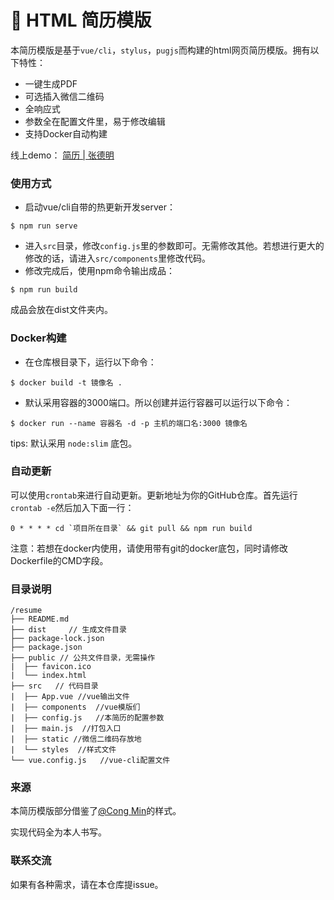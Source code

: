 # 📑 HTML 简历模版

本简历模版是基于`vue/cli`，`stylus`，`pugjs`而构建的html网页简历模版。拥有以下特性：

- 一键生成PDF
- 可选插入微信二维码
- 全响应式
- 参数全在配置文件里，易于修改编辑
- 支持Docker自动构建



线上demo： [简历 | 张德明](https://resume.coderming.com)

 

### 使用方式

- 启动vue/cli自带的热更新开发server：

```
$ npm run serve
```

- 进入`src`目录，修改`config.js`里的参数即可。无需修改其他。若想进行更大的修改的话，请进入`src/components`里修改代码。
- 修改完成后，使用npm命令输出成品：

```
$ npm run build
```

成品会放在dist文件夹内。

### Docker构建
- 在仓库根目录下，运行以下命令：

```
$ docker build -t 镜像名 .
```

- 默认采用容器的3000端口。所以创建并运行容器可以运行以下命令：

```
$ docker run --name 容器名 -d -p 主机的端口名:3000 镜像名
```

tips: 默认采用 `node:slim` 底包。

### 自动更新

可以使用`crontab`来进行自动更新。更新地址为你的GitHub仓库。首先运行`crontab -e`然后加入下面一行：

```shell
0 * * * * cd `项目所在目录` && git pull && npm run build
```

注意：若想在docker内使用，请使用带有git的docker底包，同时请修改Dockerfile的CMD字段。


### 目录说明

```
/resume
├── README.md
├── dist     // 生成文件目录
├── package-lock.json
├── package.json
├── public // 公共文件目录，无需操作
|  ├── favicon.ico
|  └── index.html
├── src   // 代码目录
|  ├── App.vue //vue输出文件
|  ├── components  //vue模版们
|  ├── config.js   //本简历的配置参数
|  ├── main.js  //打包入口
|  ├── static //微信二维码存放地
|  └── styles  //样式文件
└── vue.config.js   //vue-cli配置文件
```



### 来源

本简历模版部分借鉴了[@Cong Min](https://github.com/mcc108/resume)的样式。

实现代码全为本人书写。



### 联系交流

如果有各种需求，请在本仓库提issue。